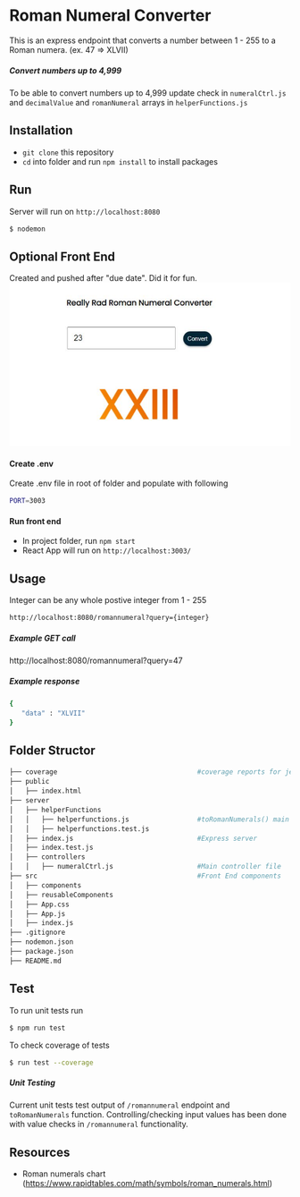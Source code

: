 # Roman Numeral Converter

This is an express endpoint that converts a number between 1 - 255 to a Roman numera. (ex. 47 => XLVII)

##### Convert numbers up to 4,999
To be able to convert numbers up to 4,999 update check in `numeralCtrl.js` and `decimalValue` and `romanNumeral` arrays in `helperFunctions.js`

## Installation

- `git clone` this repository
- `cd` into folder and run `npm install` to install packages


## Run
Server will run on `http://localhost:8080`

```bash
$ nodemon
```

## Optional Front End
Created and pushed after "due date". Did it for fun.
![Front End UI](https://github.com/samanthajeet/aem-engineering-test/blob/main/images/Capture.JPG?raw=true)

#### Create .env
Create .env file in root of folder and populate with following
```bash
PORT=3003
```

#### Run front end
- In project folder, run `npm start`
- React App will run on `http://localhost:3003/`


## Usage
Integer can be any whole postive integer from 1 - 255
```bash
http://localhost:8080/romannumeral?query={integer}
```

##### Example GET call
http://localhost:8080/romannumeral?query=47

##### Example response
 ```bash
 {
    "data" : "XLVII"
 }
 ```

## Folder Structor
```bash
├── coverage                                   #coverage reports for jest/test coverage
├── public
│   ├── index.html
├── server
│   ├── helperFunctions
│   │   ├── helperfunctions.js                 #toRomanNumerals() main functionality of endpoint
│   │   ├── helperfunctions.test.js
│   ├── index.js                               #Express server
│   ├── index.test.js
│   ├── controllers                            
│   │   ├── numeralCtrl.js                     #Main controller file
├── src                                        #Front End components
│   ├── components
│   ├── reusableComponents
│   ├── App.css
│   ├── App.js
│   ├── index.js
├── .gitignore
├── nodemon.json
├── package.json
├── README.md
```

## Test
To run unit tests run
```bash
$ npm run test
```

To check coverage of tests
```bash
$ run test --coverage
```
##### Unit Testing
Current unit tests test output of `/romannumeral` endpoint and `toRomanNumerals` function. Controlling/checking input values has been done with value checks in `/romannumeral` functionality. 

## Resources
- Roman numerals chart (https://www.rapidtables.com/math/symbols/roman_numerals.html)
